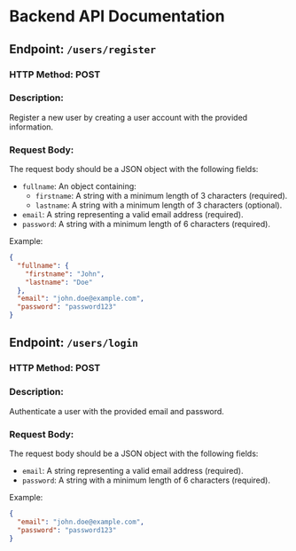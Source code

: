 # Backend API Documentation

## Endpoint: `/users/register`

### HTTP Method: POST

### Description:
Register a new user by creating a user account with the provided information.

### Request Body:
The request body should be a JSON object with the following fields:

- `fullname`: An object containing:
  - `firstname`: A string with a minimum length of 3 characters (required).
  - `lastname`: A string with a minimum length of 3 characters (optional).
- `email`: A string representing a valid email address (required).
- `password`: A string with a minimum length of 6 characters (required).

Example:
```json
{
  "fullname": {
    "firstname": "John",
    "lastname": "Doe"
  },
  "email": "john.doe@example.com",
  "password": "password123"
}

```

## Endpoint: `/users/login`

### HTTP Method: POST

### Description:
Authenticate a user with the provided email and password.

### Request Body:
The request body should be a JSON object with the following fields:

- `email`: A string representing a valid email address (required).
- `password`: A string with a minimum length of 6 characters (required).

Example:
```json
{
  "email": "john.doe@example.com",
  "password": "password123"
}
